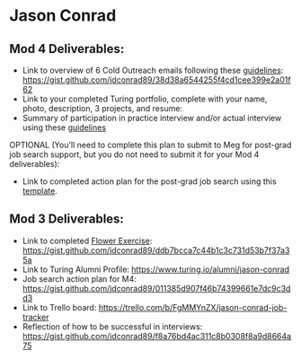 # Jason Conrad

## Mod 4 Deliverables:
* Link to overview of 6 Cold Outreach emails following these [guidelines](https://github.com/turingschool/career-development-curriculum/blob/master/module_four/cold_outreach_deliverable_guidelines.md): https://gist.github.com/jdconrad89/38d38a6544255f4cd1cee399e2a01f62
* Link to your completed Turing portfolio, complete with your name, photo, description, 3 projects, and resume:
* Summary of participation in practice interview and/or actual interview using these [guidelines](https://github.com/turingschool/career-development-curriculum/blob/master/module_four/interview_practice_reflection_guidelines.md)


OPTIONAL (You'll need to complete this plan to submit to Meg for post-grad job search support, but you do not need to submit it for your Mod 4 deliverables):
* Link to completed action plan for the post-grad job search using this [template](https://github.com/turingschool/career-development-curriculum/blob/master/module_four/post_grad_plan.md). 

## Mod 3 Deliverables:

* Link to completed [Flower Exercise](https://github.com/turingschool/professional_skills/blob/master/files/Career%20Unit%20-%20The%20Flower%20Diagram.pdf): https://gist.github.com/jdconrad89/ddb7bcca7c44b1c3c731d53b7f37a35a
* Link to Turing Alumni Profile: https://www.turing.io/alumni/jason-conrad
* Job search action plan for M4: https://gist.github.com/jdconrad89/011385d907f46b74399661e7dc9c3dd3
* Link to Trello board: https://trello.com/b/FgMMYnZX/jason-conrad-job-tracker
* Reflection of how to be successful in interviews: https://gist.github.com/jdconrad89/f8a76bd4ac311c8b0308f8a9d8664a75
